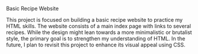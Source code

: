 Basic Recipe Website

This project is focused on building a basic recipe website to practice my HTML skills. The website consists of a main index page with links to several recipes. While the design might lean towards a more minimalistic or brutalist style, the primary goal is to strengthen my understanding of HTML. In the future, I plan to revisit this project to enhance its visual appeal using CSS.
